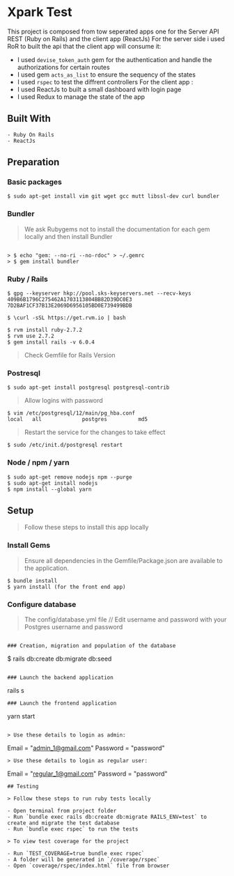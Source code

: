 # Xpark Test


This project is composed from tow seperated apps one for the Server API REST (Ruby on Rails) and the client app (ReactJs)
For the server side i used RoR to built the api that the client app will consume it:
 - I used `devise_token_auth` gem for the authentication and handle the authorizations for  certain routes
 - I used gem `acts_as_list` to ensure the sequency of the states
 - I used `rspec` to test the diffrent controllers
For the client app :
 - I used ReactJs to built a small dashboard with login page
 - I used Redux to manage the state of the app


## Built With

```
- Ruby On Rails
- ReactJs
```

## Preparation

### Basic packages

```
$ sudo apt-get install vim git wget gcc mutt libssl-dev curl bundler
```

### Bundler

> We ask Rubygems not to install the documentation for each gem locally and then install Bundler

```

> $ echo "gem: --no-ri --no-rdoc" > ~/.gemrc
> $ gem install bundler
```

### Ruby / Rails

```
$ gpg --keyserver hkp://pool.sks-keyservers.net --recv-keys 409B6B1796C275462A1703113804BB82D39DC0E3 7D2BAF1CF37B13E2069D6956105BD0E739499BDB

$ \curl -sSL https://get.rvm.io | bash

$ rvm install ruby-2.7.2
$ rvm use 2.7.2
$ gem install rails -v 6.0.4
```

> Check Gemfile for Rails Version

### Postresql

```
$ sudo apt-get install postgresql postgresql-contrib
```

> Allow logins with password

```
$ vim /etc/postgresql/12/main/pg_hba.conf
local   all             postgres          md5
```

> Restart the service for the changes to take effect

```
$ sudo /etc/init.d/postgresql restart
```

### Node / npm / yarn

```
$ sudo apt-get remove nodejs npm --purge
$ sudo apt-get install nodejs
$ npm install --global yarn
```

## Setup

> Follow these steps to install this app locally

### Install Gems

> Ensure all dependencies in the Gemfile/Package.json are available to the application.

```
$ bundle install
$ yarn install (for the front end app)
```

### Configure database

> The config/database.yml file
// Edit username and password with your Postgres username and password
```

### Creation, migration and population of the database

```
$ rails db:create db:migrate db:seed
```

### Launch the backend application

```
rails s
```
### Launch the frontend application

```
yarn start
```

> Use these details to login as admin:

```
Email = "admin_1@gmail.com"
Password = "password"
```
> Use these details to login as regular user:

```
Email = "regular_1@gmail.com"
Password = "password"
```
## Testing

> Follow these steps to run ruby ​​tests locally

- Open terminal from project folder
- Run `bundle exec rails db:create db:migrate RAILS_ENV=test` to create and migrate the test database
- Run `bundle exec rspec` to run the tests

> To view test coverage for the project

- Run `TEST_COVERAGE=true bundle exec rspec`
- A folder will be generated in `/coverage/rspec`
- Open `coverage/rspec/index.html` file from browser
